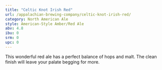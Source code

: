 ```yaml
---
title: "Celtic Knot Irish Red"
url: /appalachian-brewing-company/celtic-knot-irish-red/
category: North American Ale
style: American-Style Amber/Red Ale
abv: 4.8
ibu: 0
srm: 0
upc: 0
---
```

This wonderful red ale has a perfect balance of hops and malt.  The clean finish will leave your palate begging for more.
